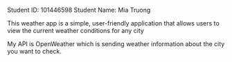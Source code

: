 Student ID: 101446598
Student Name: Mia Truong

This weather app is a simple, user-friendly application that allows users to
view the current weather conditions for any city

My API is OpenWeather which is sending weather information about the city you want to check.




    

